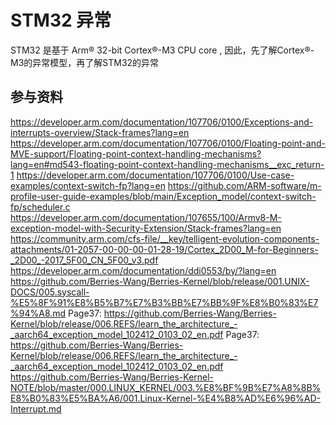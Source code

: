# STM32 异常
STM32 是基于 Arm® 32-bit Cortex®-M3 CPU core  , 因此，先了解Cortex®-M3的异常模型，再了解STM32的异常



## 参与资料
https://developer.arm.com/documentation/107706/0100/Exceptions-and-interrupts-overview/Stack-frames?lang=en
https://developer.arm.com/documentation/107706/0100/Floating-point-and-MVE-support/Floating-point-context-handling-mechanisms?lang=en#md543-floating-point-context-handling-mechanisms__exc_return-1
https://developer.arm.com/documentation/107706/0100/Use-case-examples/context-switch-fp?lang=en
https://github.com/ARM-software/m-profile-user-guide-examples/blob/main/Exception_model/context-switch-fp/scheduler.c
https://developer.arm.com/documentation/107655/100/Armv8-M-exception-model-with-Security-Extension/Stack-frames?lang=en
https://community.arm.com/cfs-file/__key/telligent-evolution-components-attachments/01-2057-00-00-00-01-28-19/Cortex_2D00_M-for-Beginners-_2D00_-2017_5F00_CN_5F00_v3.pdf
https://developer.arm.com/documentation/ddi0553/by/?lang=en
https://github.com/Berries-Wang/Berries-Kernel/blob/release/001.UNIX-DOCS/005.syscall-%E5%8F%91%E8%B5%B7%E7%B3%BB%E7%BB%9F%E8%B0%83%E7%94%A8.md
Page37: https://github.com/Berries-Wang/Berries-Kernel/blob/release/006.REFS/learn_the_architecture_-_aarch64_exception_model_102412_0103_02_en.pdf 
Page37: https://github.com/Berries-Wang/Berries-Kernel/blob/release/006.REFS/learn_the_architecture_-_aarch64_exception_model_102412_0103_02_en.pdf
https://github.com/Berries-Wang/Berries-Kernel-NOTE/blob/master/000.LINUX_KERNEL/003.%E8%BF%9B%E7%A8%8B%E8%B0%83%E5%BA%A6/001.Linux-Kernel-%E4%B8%AD%E6%96%AD-Interrupt.md
